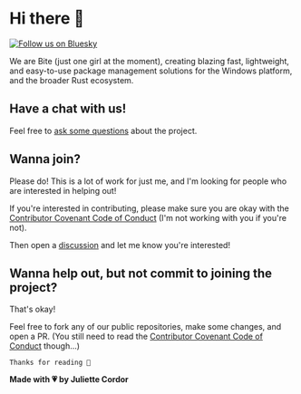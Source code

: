 # Hi there 👋

[![Follow us on Bluesky](https://img.shields.io/badge/Follow%20Us%20On%20Bluesky-0285FF?logo=bluesky&logoColor=fff&style=for-the-badge)](https://bsky.app/profile/bite.cordor.dev)

We are Bite (just one girl at the moment), creating blazing fast, lightweight,
and easy-to-use package management solutions for the Windows platform, and the broader Rust ecosystem.

## Have a chat with us!

Feel free to [ask some questions](https://github.com/orgs/winpax/discussions) about the project.

## Wanna join?

Please do! This is a lot of work for just me, and I'm looking for people who are interested in helping out!

If you're interested in contributing, please make sure you are okay with the [Contributor Covenant Code of Conduct](/CODE_OF_CONDUCT.md)
(I'm not working with you if you're not).

Then open a [discussion](https://github.com/orgs/winpax/discussions) and let me know you're interested!

## Wanna help out, but not commit to joining the project?

That's okay!

Feel free to fork any of our public repositories, make some changes, and open a PR.
(You still need to read the [Contributor Covenant Code of Conduct](/CODE_OF_CONDUCT.md) though...)

```
Thanks for reading 🥰
```

**Made with 💗 by Juliette Cordor**
